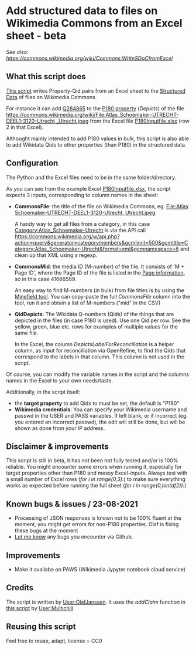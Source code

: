 # Add structured data to files on Wikimedia Commons from an Excel sheet - beta

*See also: https://commons.wikimedia.org/wiki/Commons:WriteSDoCfromExcel*

## What this script does
[This script](./WriteSDoCfromExcel_nopasswd.py) writes Property-Qid pairs from an Excel sheet to the [Structured Data](https://commons.wikimedia.org/wiki/Commons:Structured_data) of files on Wikimedia Commons.

For instance it can add [Q284865](https://www.wikidata.org/wiki/Q284865) to the [P180 property](https://www.wikidata.org/wiki/Property:P180) (*Depicts*) of the file https://commons.wikimedia.org/wiki/File:Atlas_Schoemaker-UTRECHT-DEEL1-3120-Utrecht,_Utrecht.jpeg from the Excel file [P180Inputfile.xlsx](P180Inputfile.xlsx) (row 2 in that Excel).

Althought mainly intended to add P180 values in bulk, this script is also able to add Wikidata Qids to other properties (than P180) in the structured data.

## Configuration
The Python and the Excel files need to be in the same folder/directory.

As you can see from the example Excel [P180Inputfile.xlsx](P180Inputfile.xlsx?raw=true), the script expects 3 inputs, corresponding to column names in the sheet:
* **CommonsFile**:  the title of the file on Wikimedia Commons, eg. [File:Atlas Schoemaker-UTRECHT-DEEL1-3120-Utrecht, Utrecht.jpeg](https://commons.wikimedia.org/wiki/File:Atlas_Schoemaker-UTRECHT-DEEL1-3120-Utrecht,_Utrecht.jpeg).

  A handy way to get all files from a category, in this case [Category:Atlas_Schoemaker-Utrecht](https://commons.wikimedia.org/wiki/Category:Atlas_Schoemaker-Utrecht) is via the API call  https://commons.wikimedia.org/w/api.php?action=query&generator=categorymembers&gcmlimit=500&gcmtitle=Category:Atlas_Schoemaker-Utrecht&format=xml&gcmnamespace=6 and clean up that XML using a regexp. 

* **CommonsMid**: the media ID (M-number) of the file. It consists of 'M + Page ID', where the Page ID of the file is listed in the [Page information](https://commons.wikimedia.org/w/index.php?title=File:Atlas_Schoemaker-UTRECHT-DEEL1-3120-Utrecht,_Utrecht.jpeg&action=info), so in this case 41686589.<br/> 

  An easy way to find M-numbers (in bulk) from file titles is by using the [Minefield tool](https://hay.toolforge.org/minefield/). You can copy-paste the full *CommonsFile* column into the tool, run it and obtain a list of M-numbers ("mid" in the CSV) 
* **QidDepicts**: The Wikidata Q-numbers (Qids) of the things that are depicted in the files (in case P180 is used). Use one Qid per row. See the yellow, green, blue etc. rows for examples of multiple values for the same file. 

  In the Excel, the column *DepictsLabelForReconciliation* is a helper column, as input for reconciliation via OpenRefine, to find the Qids that correspond to the labels in that column. This column is not used in the script. 

Of course, you can modify the variable names in the script and the columns names in the Excel to your own needs/taste.

Additionally, in the script itself: 
* the **target property** to add Qids to must be set, the default is "P180"
* **Wikimedia credentials**: You can specify your Wikimedia username and passwd in the USER and PASS variables. If left blank, or if incorrect (eg. you entered an incorrect passwd), the edit will still be done, but will be shown as done from your IP address.

## Disclaimer & improvements
This script is still in beta, it has not been not fully tested and/or is 100% reliable. You might encounter some errors when running it, especially for target properties other than P180 and messy Excel-inputs. Always test with a small number of Excel rows (*for i in range(0,3):*) to make sure everything works as expected before running the full sheet (*for i in range(0,len(df2)):*)

## Known bugs & issues / 23-08-2021
* Processing of JSON responses is known not to be 100% fluent at the moment, you might get errors for non-P180 properties. Olaf is fixing these bugs at the moment
* [Let me know](https://github.com/KBNLwikimedia/SDoC/issues) any bugs you encounter via Github.

## Improvements
* Make it availabe on PAWS (Wikimedia Jypyter notebook cloud service)

## Credits
The script is written by [User:OlafJanssen](https://commons.wikimedia.org/wiki/User:OlafJanssen). It uses the *addClaim* function in [this script](https://github.com/multichill/toollabs/blob/1d5ef0ea24333a4918d388fe0fdade12d97b66ac/bot/erfgoed/wikidata_to_monuments_list.py) by [User:Multichill](https://commons.wikimedia.org/wiki/User:Multichill) 

## Reusing this script
Feel free to reuse, adapt, license = CC0




